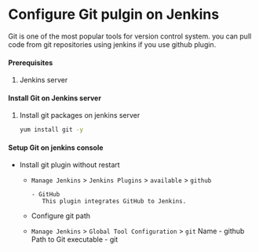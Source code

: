 # Configure Git pulgin on Jenkins
Git is one of the most popular tools for version control system. you can pull code from git repositories using jenkins if you use github plugin. 


#### Prerequisites
1. Jenkins server 

#### Install Git on Jenkins server
1. Install git packages on jenkins server
   ```sh
   yum install git -y
   ```

#### Setup Git on jenkins console
- Install git plugin without restart  
  - `Manage Jenkins` > `Jenkins Plugins` > `available` > `github`
      
        - GitHub
           This plugin integrates GitHub to Jenkins.

  - Configure git path
   - `Manage Jenkins` > `Global Tool Configuration` > `git`
                Name - github
                Path to Git executable - git

